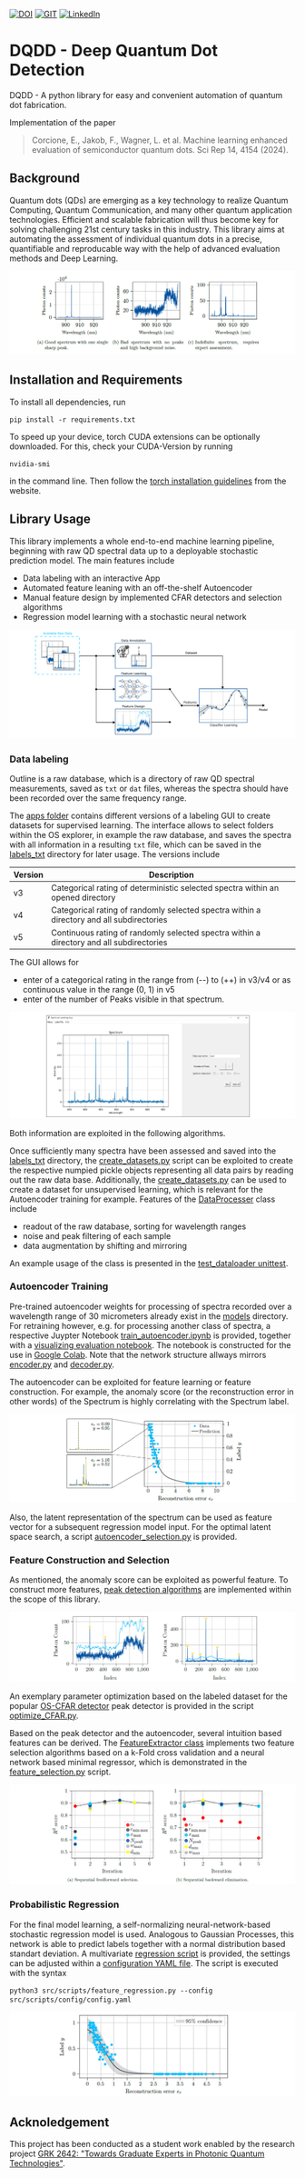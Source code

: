 <!-- PROJECT SHIELDS -->
[![DOI][doi-shield]][doi-url]
[![GIT][git-shield]][git-url]
[![LinkedIn][linkedin-shield]][linkedin-url]

# DQDD - Deep Quantum Dot Detection

DQDD - A python library for easy and convenient automation of quantum dot fabrication. 

Implementation of the paper

> Corcione, E., Jakob, F., Wagner, L. et al. Machine learning enhanced evaluation of semiconductor quantum dots. Sci Rep 14, 4154 (2024).

## Background

Quantum dots (QDs) are emerging as a key technology to realize Quantum Computing, Quantum Communication, and many other quantum application technologies. Efficient and scalable fabrication will thus become key for solving challenging 21st century tasks in this industry. This library aims at automating the assessment of individual quantum dots in a precise, quantifiable and reproducable way with the help of advanced evaluation methods and Deep Learning. 

<img src="/reports/graphics/example_QDs.PNG">


## Installation and Requirements

To install all dependencies, run
	
	pip install -r requirements.txt

To speed up your device, torch CUDA extensions can be optionally downloaded. For this, check your CUDA-Version by running

	nvidia-smi

in the command line. Then follow the [torch installation guidelines](https://pytorch.org/) from the website.


## Library Usage

This library implements a whole end-to-end machine learning pipeline, beginning with raw QD spectral data up to a deployable stochastic prediction model. The main features include

* Data labeling with an interactive App
* Automated feature leaning with an off-the-shelf Autoencoder
* Manual feature design by implemented CFAR detectors and selection algorithms
* Regression model learning with a stochastic neural network 

<img src="/reports/graphics/library_concept_drawing.PNG">

### Data labeling

Outline is a raw database, which is a directory of raw QD spectral measurements, saved as `txt` or `dat` files, whereas the spectra should have been recorded over the same frequency range.

The [apps folder](/src/apps/) contains different versions of a labeling GUI to create datasets for supervised learning. The interface allows to select folders within the OS explorer, in example the raw database, and saves the spectra with all information in a resulting `txt` file, which can be saved in the [labels_txt](/datasets/labeled/labels_txt/) directory for later usage. The versions include

| Version  | Description |
| ------------- | ------------- |
| v3  | Categorical rating of deterministic selected spectra within an opened directory |
| v4  | Categorical rating of randomly selected spectra within a directory and all subdirectories |
| v5  | Continuous rating of randomly selected spectra within a directory and all subdirectories |

The GUI allows for

* enter of a categorical rating in the range from (--) to (++) in v3/v4 or as continuous value in the range (0, 1) in v5
* enter of the number of Peaks visible in that spectrum.

<img src="/reports/graphics/label_app.PNG">

Both information are exploited in the following algorithms.

Once sufficiently many spectra have been assessed and saved into the [labels_txt](/datasets/labeled/labels_txt/) directory, the [create_datasets.py](/src/scripts/create_datasets.py) script can be exploited to create the respective numpied pickle objects representing all data pairs by reading out the raw data base. Additionally, the [create_datasets.py](/src/scripts/create_datasets.py) can be used to create a dataset for unsupervised learning, which is relevant for the Autoencoder training for example. Features of the [DataProcesser](/src/lib/dataProcessing/data_processer.py) class include

* readout of the raw database, sorting for wavelength ranges
* noise and peak filtering of each sample
* data augmentation by shifting and mirroring

An example usage of the class is presented in the [test_dataloader unittest](/tests/test_dataloader.py).


### Autoencoder Training

Pre-trained autoencoder weights for processing of spectra recorded over a wavelength range of 30 micrometers already exist in the [models](/models/autoencoders/) directory. For retraining however, e.g. for processing another class of spectra, a respective Juypter Notebook [train_autoencoder.ipynb](/notebooks/train_autoencoder.ipynb) is provided, together with a [visualizing evaluation notebook](/notebooks/evaluate_training.ipynb). The notebook is constructed for the use in [Google Colab](https://colab.research.google.com/?hl=de). Note that the network structure allways mirrors [encoder.py](/src/lib/neuralNetworks/encoder.py) and [decoder.py](/src/lib/neuralNetworks/decoder.py). 

The autoencoder can be exploited for feature learning or feature construction. For example, the anomaly score (or the reconstruction error in other words) of the Spectrum is highly correlating with the Spectrum label.

<img src="/reports/graphics/correlation_label_vs_anomaly_score.PNG">

Also, the latent representation of the spectrum can be used as feature vector for a subsequent regression model input. For the optimal latent space search, a script [autoencoder_selection.py](/src/scripts/autoencoder_selection.py) is provided. 


### Feature Construction and Selection

As mentioned, the anomaly score can be exploited as powerful feature. To construct more features, [peak detection algorithms](/src/lib/peakDetectors/) are implemented within the scope of this library. 

<img src="/reports/graphics/peak_detection.PNG">

An exemplary parameter optimization based on the labeled dataset for the popular [OS-CFAR detector](/src/lib/peakDetectors/os_cfar.py) peak detector is provided in the script [optimize_CFAR.py](/src/scripts/optimize_CFAR.py).

Based on the peak detector and the autoencoder, several intuition based features can be derived. The [FeatureExtractor class](/src/lib/featureExtraction/feature_extractor.py) implements two feature selection algorithms based on a k-Fold cross validation and a neural network based minimal regressor, which is demonstrated in the [feature_selection.py](/src/scripts/feature_selection.py) script.

<img src="/reports/graphics/feature_selection.PNG">


### Probabilistic Regression

For the final model learning, a self-normalizing neural-network-based stochastic regression model is used. Analogous to Gaussian Processes, this network is able to predict labels together with a normal distribution based standart deviation. A multivariate [regression script](/src/scripts/feature_regression.py) is provided, the settings can be adjusted within a [configuration YAML file](/src/scripts/config/config.yaml). The script is executed with the syntax

	python3 src/scripts/feature_regression.py --config src/scripts/config/config.yaml

<img src="/reports/graphics/stochastic_regression.PNG">


## Acknoledgement

This project has been conducted as a student work enabled by the research project [GRK 2642: "Towards Graduate Experts in Photonic Quantum Technologies"](https://www.pqe.uni-stuttgart.de/).


[git-shield]: https://img.shields.io/badge/GIT-gray?style=for-the-badge&logo=GITHUB
[git-url]: https://github.com/Fjakob/deep-quantum-dot-detection
[doi-shield]: https://img.shields.io/badge/doi-blue?logo=doi
[doi-url]: https://www.nature.com/articles/s41598-024-54615-7#citeas
[linkedin-shield]: https://img.shields.io/badge/LINKEDIN-blue?style=for-the-badge&logo=LinkedIn
[linkedin-url]: https://www.linkedin.com/in/fabian-jakob/

